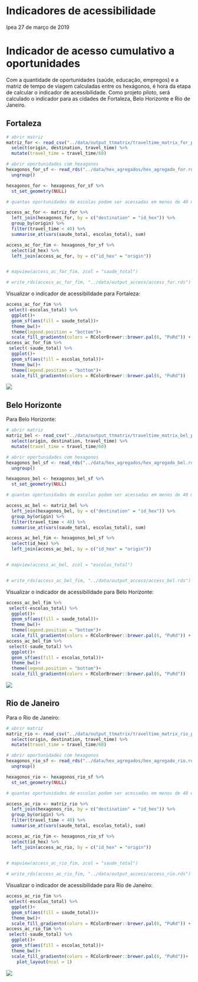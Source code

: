 Indicadores de acessibilidade
================
Ipea
27 de março de 2019

Indicador de acesso cumulativo a oportunidades
==============================================

Com a quantidade de oportunidades (saúde, educação, empregos) e a matriz de tempo de viagem calculadas entre os hexágonos, é hora da etapa de calcular o indicador de acessibilidade. Como projeto piloto, será calculado o indicador para as cidades de Fortaleza, Belo Horizonte e Rio de Janeiro.

Fortaleza
---------

``` r
# abrir matriz
matriz_for <- read_csv("../data/output_ttmatrix/traveltime_matrix_for_python.csv") %>%
  select(origin, destination, travel_time) %>%
  mutate(travel_time = travel_time/60)

# abrir oportunidades com hexagonos
hexagonos_for_sf <- read_rds("../data/hex_agregados/hex_agregado_for.rds") %>%
  ungroup()

hexagonos_for <- hexagonos_for_sf %>%
  st_set_geometry(NULL)

# quantas oportunidades de escolas podem ser acessadas em menos de 40 minutos?

access_ac_for <- matriz_for %>%
  left_join(hexagonos_for, by = c("destination" = "id_hex")) %>%
  group_by(origin) %>%
  filter(travel_time < 40) %>%
  summarise_at(vars(saude_total, escolas_total), sum)

access_ac_for_fim <- hexagonos_for_sf %>%
  select(id_hex) %>%
  left_join(access_ac_for, by = c("id_hex" = "origin"))


# mapview(access_ac_for_fim, zcol = "saude_total")

# write_rds(access_ac_for_fim, "../data/output_access/access_for.rds")
```

Visualizar o indicador de acessibilidade para Fortaleza:

``` r
access_ac_for_fim %>%
 select(-escolas_total) %>%
  ggplot()+
  geom_sf(aes(fill = saude_total))+
  theme_bw()+
  theme(legend.position = "bottom")+
  scale_fill_gradientn(colors = RColorBrewer::brewer.pal(6, "PuRd")) +
access_ac_for_fim %>%
 select(-saude_total) %>%
  ggplot()+
  geom_sf(aes(fill = escolas_total))+
  theme_bw()+
  theme(legend.position = "bottom")+
  scale_fill_gradientn(colors = RColorBrewer::brewer.pal(6, "PuRd"))
```

![](05_acessibilidade_files/figure-markdown_github/viz%20for-1.png)

Belo Horizonte
--------------

Para Belo Horizonte:

``` r
# abrir matriz
matriz_bel <- read_csv("../data/output_ttmatrix/traveltime_matrix_bel_python.csv") %>%
  select(origin, destination, travel_time) %>%
  mutate(travel_time = travel_time/60)

# abrir oportunidades com hexagonos
hexagonos_bel_sf <- read_rds("../data/hex_agregados/hex_agregado_bel.rds") %>%
  ungroup()

hexagonos_bel <- hexagonos_bel_sf %>%
  st_set_geometry(NULL)

# quantas oportunidades de escolas podem ser acessadas em menos de 40 minutos?

access_ac_bel <- matriz_bel %>%
  left_join(hexagonos_bel, by = c("destination" = "id_hex")) %>%
  group_by(origin) %>%
  filter(travel_time < 40) %>%
  summarise_at(vars(saude_total, escolas_total), sum)

access_ac_bel_fim <- hexagonos_bel_sf %>%
  select(id_hex) %>%
  left_join(access_ac_bel, by = c("id_hex" = "origin"))


# mapview(access_ac_bel, zcol = "escolas_total")


# write_rds(access_ac_bel_fim, "../data/output_access/access_bel.rds")
```

Visualizar o indicador de acessibilidade para Belo Horizonte:

``` r
access_ac_bel_fim %>%
 select(-escolas_total) %>%
  ggplot()+
  geom_sf(aes(fill = saude_total))+
  theme_bw()+
  theme(legend.position = "bottom")+
  scale_fill_gradientn(colors = RColorBrewer::brewer.pal(6, "PuRd")) +
access_ac_bel_fim %>%
 select(-saude_total) %>%
  ggplot()+
  geom_sf(aes(fill = escolas_total))+
  theme_bw()+
  theme(legend.position = "bottom")+
  scale_fill_gradientn(colors = RColorBrewer::brewer.pal(6, "PuRd"))
```

![](05_acessibilidade_files/figure-markdown_github/viz%20bel-1.png)

Rio de Janeiro
--------------

Para o Rio de Janeiro:

``` r
# abrir matriz
matriz_rio <- read_csv("../data/output_ttmatrix/traveltime_matrix_rio_python.csv") %>%
  select(origin, destination, travel_time) %>%
  mutate(travel_time = travel_time/60)

# abrir oportunidades com hexagonos
hexagonos_rio_sf <- read_rds("../data/hex_agregados/hex_agregado_rio.rds") %>%
  ungroup()

hexagonos_rio <- hexagonos_rio_sf %>%
  st_set_geometry(NULL)

# quantas oportunidades de escolas podem ser acessadas em menos de 40 minutos?

access_ac_rio <- matriz_rio %>%
  left_join(hexagonos_rio, by = c("destination" = "id_hex")) %>%
  group_by(origin) %>%
  filter(travel_time < 40) %>%
  summarise_at(vars(saude_total, escolas_total), sum)

access_ac_rio_fim <- hexagonos_rio_sf %>%
  select(id_hex) %>%
  left_join(access_ac_rio, by = c("id_hex" = "origin"))
  

# mapview(access_ac_rio_fim, zcol = "saude_total")

# write_rds(access_ac_rio_fim, "../data/output_access/access_rio.rds")
```

Visualizar o indicador de acessibilidade para Rio de Janeiro:

``` r
access_ac_rio_fim %>%
 select(-escolas_total) %>%
  ggplot()+
  geom_sf(aes(fill = saude_total))+
  theme_bw()+
  scale_fill_gradientn(colors = RColorBrewer::brewer.pal(6, "PuRd")) +
access_ac_rio_fim %>%
 select(-saude_total) %>%
  ggplot()+
  geom_sf(aes(fill = escolas_total))+
  theme_bw()+
  scale_fill_gradientn(colors = RColorBrewer::brewer.pal(6, "PuRd"))+
    plot_layout(ncol = 1)
```

![](05_acessibilidade_files/figure-markdown_github/viz%20rio-1.png)

